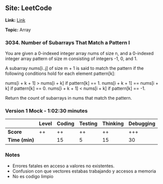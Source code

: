 ## Site: LeetCode

**Link:** [Link](https://leetcode.com/problems/number-of-subarrays-that-match-a-pattern-i/description/)

**Topic:** Array

### 3034. Number of Subarrays That Match a Pattern I

You are given a 0-indexed integer array nums of size n, and a 0-indexed integer array pattern of size m consisting of integers -1, 0, and 1.

A subarray nums[i..j] of size m + 1 is said to match the pattern if the following conditions hold for each element pattern[k]:

nums[i + k + 1] > nums[i + k] if pattern[k] == 1.
nums[i + k + 1] == nums[i + k] if pattern[k] == 0.
nums[i + k + 1] < nums[i + k] if pattern[k] == -1.

Return the count of subarrays in nums that match the pattern.

### Version 1 Mock - 1:02:30 minutes

|           | Level | Coding | Testing | Thinking | Debugging  |
|-----------|-------|--------|---------|----------|------------|
| **Score** | ++    | ++     | ++      | ++       | +++        |
| **Time (min)** | | 15 | 5 | 15 | 30 |

### Notes
- Errores fatales en acceso a valores no existentes.
- Confusion con que vectores estabas trabajando y accesos a memoria
- No es codigo limpio
